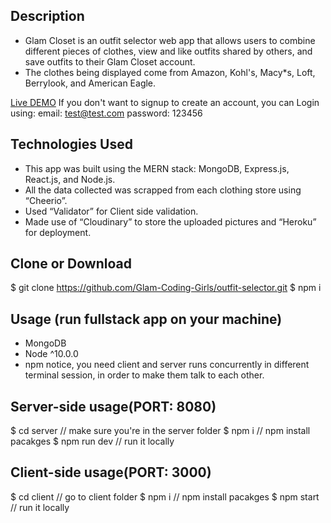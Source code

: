 ## Description
- Glam Closet is an outfit selector web app that allows users to combine different pieces of clothes, view and like outfits shared by others, and save outfits to their Glam Closet account.
- The clothes being displayed come from Amazon, Kohl's, Macy*s, Loft, Berrylook, and American Eagle. 

[Live DEMO](https://glamcloset.herokuapp.com/#/)
If you don't want to signup to create an account, you can Login using:
email: test@test.com
password: 123456
 
## Technologies Used
- This app was built using the MERN stack: MongoDB, Express.js, React.js, and Node.js.
- All the data collected was scrapped from each clothing store using “Cheerio”.
- Used “Validator” for Client side validation.
- Made use of “Cloudinary” to store the uploaded pictures and “Heroku” for deployment.

## Clone or Download
$ git clone https://github.com/Glam-Coding-Girls/outfit-selector.git
$ npm i

## Usage (run fullstack app on your machine)
- MongoDB
- Node ^10.0.0
- npm
notice, you need client and server runs concurrently in different terminal session, in order to make them talk to each other.

## Server-side usage(PORT: 8080)
$ cd server   // make sure you're in the server folder
$ npm i       // npm install pacakges
$ npm run dev // run it locally

## Client-side usage(PORT: 3000)
$ cd client   // go to client folder
$ npm i       // npm install pacakges
$ npm start // run it locally





